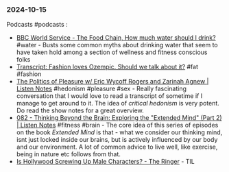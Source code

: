 ### 2024-10-15
Podcasts #podcasts :
- [BBC World Service - The Food Chain, How much water should I drink?](https://www.bbc.co.uk/programmes/w3ct5xnd) #water - Busts some common myths about drinking water that seem to have taken hold among a section of wellness and fitness conscious folks
- [Transcript: Fashion loves Ozempic. Should we talk about it?](https://www.ft.com/content/378a1177-afed-4ecb-9d70-92ed396fdd88) #fat #fashion 
- [The Politics of Pleasure w/ Eric Wycoff Rogers and Zarinah Agnew | Listen Notes](https://lnns.co/nmIy5vrRh1N) #hedonism  #pleasure #sex - Really fascinating conversation that I would love to read a transcript of sometime if I manage to get around to it. The idea of _critical hedonism_ is very potent. Do read the show notes for a great overview.
- [082 - Thinking Beyond the Brain: Exploring the "Extended Mind" (Part 2) | Listen Notes](https://lnns.co/QXjIFWRotw5) #fitness #brain - The core idea of this series of episodes on the book _Extended Mind_ is that - what we consider our thinking mind, isnt just locked inside our brains, but is actively influenced by our body and our environment. A lot of common advice to live well, like exercise, being in nature etc follows from that.
- [Is Hollywood Screwing Up Male Characters? - The Ringer](https://www.theringer.com/2024/10/9/24266476/is-hollywood-screwing-up-male-characters) - TIL 